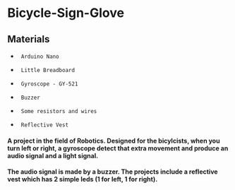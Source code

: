 # Bicycle-Sign-Glove    
## Materials   
*      Arduino Nano  
*      Little Breadboard  
*      Gyroscope - GY-521  
*      Buzzer  
*      Some resistors and wires  
*      Reflective Vest  
#### A project in the field of Robotics. Designed for the bicylcists, when you turn left or right, a gyroscope detect that extra movement and produce an audio signal and a light signal.  
#### The audio signal is made by a buzzer. The projects include a reflective vest which has 2 simple leds (1 for left, 1 for right).  

